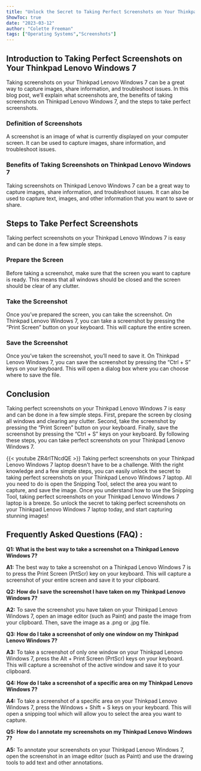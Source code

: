 ```yaml
---
title: "Unlock the Secret to Taking Perfect Screenshots on Your Thinkpad Lenovo Windows 7!"
ShowToc: true 
date: "2023-03-12"
author: "Colette Freeman" 
tags: ["Operating Systems","Screenshots"]
---
```

## Introduction to Taking Perfect Screenshots on Your Thinkpad Lenovo Windows 7
Taking screenshots on your Thinkpad Lenovo Windows 7 can be a great way to capture images, share information, and troubleshoot issues. In this blog post, we’ll explain what screenshots are, the benefits of taking screenshots on Thinkpad Lenovo Windows 7, and the steps to take perfect screenshots. 

### Definition of Screenshots
A screenshot is an image of what is currently displayed on your computer screen. It can be used to capture images, share information, and troubleshoot issues. 

### Benefits of Taking Screenshots on Thinkpad Lenovo Windows 7
Taking screenshots on Thinkpad Lenovo Windows 7 can be a great way to capture images, share information, and troubleshoot issues. It can also be used to capture text, images, and other information that you want to save or share. 

## Steps to Take Perfect Screenshots
Taking perfect screenshots on your Thinkpad Lenovo Windows 7 is easy and can be done in a few simple steps. 

### Prepare the Screen
Before taking a screenshot, make sure that the screen you want to capture is ready. This means that all windows should be closed and the screen should be clear of any clutter. 

### Take the Screenshot
Once you’ve prepared the screen, you can take the screenshot. On Thinkpad Lenovo Windows 7, you can take a screenshot by pressing the “Print Screen” button on your keyboard. This will capture the entire screen. 

### Save the Screenshot
Once you’ve taken the screenshot, you’ll need to save it. On Thinkpad Lenovo Windows 7, you can save the screenshot by pressing the “Ctrl + S” keys on your keyboard. This will open a dialog box where you can choose where to save the file. 

## Conclusion
Taking perfect screenshots on your Thinkpad Lenovo Windows 7 is easy and can be done in a few simple steps. First, prepare the screen by closing all windows and clearing any clutter. Second, take the screenshot by pressing the “Print Screen” button on your keyboard. Finally, save the screenshot by pressing the “Ctrl + S” keys on your keyboard. By following these steps, you can take perfect screenshots on your Thinkpad Lenovo Windows 7.

{{< youtube ZR4rlTNcdQE >}} 
Taking perfect screenshots on your Thinkpad Lenovo Windows 7 laptop doesn't have to be a challenge. With the right knowledge and a few simple steps, you can easily unlock the secret to taking perfect screenshots on your Thinkpad Lenovo Windows 7 laptop. All you need to do is open the Snipping Tool, select the area you want to capture, and save the image. Once you understand how to use the Snipping Tool, taking perfect screenshots on your Thinkpad Lenovo Windows 7 laptop is a breeze. So unlock the secret to taking perfect screenshots on your Thinkpad Lenovo Windows 7 laptop today, and start capturing stunning images!

## Frequently Asked Questions (FAQ) :
**Q1: What is the best way to take a screenshot on a Thinkpad Lenovo Windows 7?**

**A1:** The best way to take a screenshot on a Thinkpad Lenovo Windows 7 is to press the Print Screen (PrtScr) key on your keyboard. This will capture a screenshot of your entire screen and save it to your clipboard.

**Q2: How do I save the screenshot I have taken on my Thinkpad Lenovo Windows 7?**

**A2:** To save the screenshot you have taken on your Thinkpad Lenovo Windows 7, open an image editor (such as Paint) and paste the image from your clipboard. Then, save the image as a .png or .jpg file.

**Q3: How do I take a screenshot of only one window on my Thinkpad Lenovo Windows 7?**

**A3:** To take a screenshot of only one window on your Thinkpad Lenovo Windows 7, press the Alt + Print Screen (PrtScr) keys on your keyboard. This will capture a screenshot of the active window and save it to your clipboard.

**Q4: How do I take a screenshot of a specific area on my Thinkpad Lenovo Windows 7?**

**A4:** To take a screenshot of a specific area on your Thinkpad Lenovo Windows 7, press the Windows + Shift + S keys on your keyboard. This will open a snipping tool which will allow you to select the area you want to capture.

**Q5: How do I annotate my screenshots on my Thinkpad Lenovo Windows 7?**

**A5:** To annotate your screenshots on your Thinkpad Lenovo Windows 7, open the screenshot in an image editor (such as Paint) and use the drawing tools to add text and other annotations.


